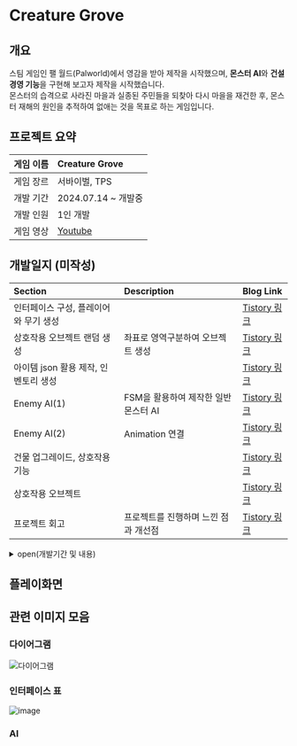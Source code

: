 Creature Grove
==============
## 개요
스팀 게임인 팰 월드(Palworld)에서 영감을 받아 제작을 시작했으며, **몬스터 AI**와 **건설 경영 기능**을 구현해 보고자 제작을 시작했습니다.  <br/>
몬스터의 습격으로 사라진 마을과 실종된 주민들을 되찾아 다시 마을을 재건한 후, 몬스터 재해의 원인을 추적하여 없애는 것을 목표로 하는 게임입니다.


## 프로젝트 요약
|게임 이름|Creature Grove|
|:---|:---|
|게임 장르|서바이벌, TPS|
|개발 기간|2024.07.14 ~ 개발중|
|개발 인원|1인 개발|
|게임 영상|[Youtube](https://www.youtube.com/)|

## 개발일지 (미작성)

|Section|Description|Blog Link|
|:---|:---|:---|
|인터페이스 구성, 플레이어와 무기 생성||[Tistory 링크](https://dev-dahyun.tistory.com/25)|
|상호작용 오브젝트 랜덤 생성|좌표로 영역구분하여 오브젝트 생성|[Tistory 링크](https://dev-dahyun.tistory.com/54)|
|아이템 json 활용 제작, 인벤토리 생성||[Tistory 링크](https://dev-dahyun.tistory.com/55)|
|Enemy AI(1)|FSM을 활용하여 제작한 일반 몬스터 AI|[Tistory 링크](https://dev-dahyun.tistory.com/64)|
|Enemy AI(2)|Animation 연결|[Tistory 링크](https://dev-dahyun.tistory.com/65)|
|건물 업그레이드, 상호작용 기능||[Tistory 링크](https://dev-dahyun.tistory.com/66)|
|상호작용 오브젝트||[Tistory 링크](https://dev-dahyun.tistory.com/67)|
|프로젝트 회고|프로젝트를 진행하며 느낀 점과 개선점|[Tistory 링크](https://dev-dahyun.tistory.com/69)|

<details>
<summary>open(개발기간 및 내용)</summary>
  
|Duration|Goal|Status(☐☑)|
|:---|:---|:---:|
|0502 ~ 0608|1차 개발|🔹|
|0609 ~ 0713|개발지식 공부|🔹|
|0714|객체지향 공부 이후 전체 재개발시작|🔹|
|~0716|객체다이어그램 작성|☑|
|7월 3주|인터페이스 구성|☑|
|7월 4주|플레이어 관련 파트 구현|☑|
|8월 1주|기본 요소들 구현(필드, 인벤토리, 아이템 등)|☑|
|8월 2-3주|맵 제작(영역 설정, 하위 오브젝트 + 생성기 개발)|☑|
|8월 4주|타입별 하위 몬스터 구현|☑|
|9월 1주|캐릭터 생성창, 캐릭터 모델 추가 및 애니메이션 작업, 추가 Scene구성|☐|
|9월 2주|플레이어 1인칭 - 3인칭 시점 구현|☐|
|9월 3주|하위 몬스터 AI 구현 + 애니메이션|☑|
|9월 4주|UI 리소스 통합|☐|

+ 건축모드 : 건물 생성 및 업그레이드 + 상호작용기능
+ 상세 아이템
+ 엔딩
+ 보스 몬스터 , 몬스터 웨이브 
+ 저장기능

+ 개발 고민중!
고급 강화, 건축 아이템을 파는 상점
마을회관 "시장모드" 구현
업적 구현
&nbsp;

</details>


## 플레이화면

## 관련 이미지 모음
### 다이어그램
![다이어그램](https://github.com/user-attachments/assets/4a2e30b3-a1d9-45c3-94ec-3fa75972a295)

### 인터페이스 표
![image](https://github.com/user-attachments/assets/85f022a9-6394-4d60-b210-3d30c80759ba)

### AI 

